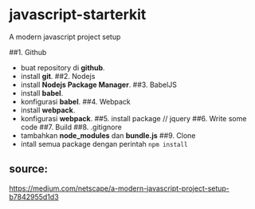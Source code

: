 # javascript-starterkit
A modern javascript project setup

##1. Github
  * buat repository di __github__.
  * install __git__.
##2. Nodejs
  * install __Nodejs Package Manager__.
##3. BabelJS
  * install __babel__.
  * konfigurasi __babel__.
##4. Webpack
  * install __webpack__.
  * konfigurasi __webpack__.
##5. install package // jquery
##6. Write some code
##7. Build
##8. .gitignore
  * tambahkan __node_modules__ dan __bundle.js__
##9. Clone
  * intall semua package dengan perintah `npm install`

## source:
https://medium.com/netscape/a-modern-javascript-project-setup-b7842955d1d3
